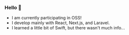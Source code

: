 ### Hello 👋

- I am currently participating in OSS!
- I develop mainly with React, Next.js, and Laravel.
- I learned a little bit of Swift, but there wasn't much info...
